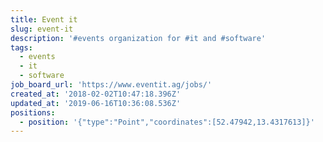 ```yaml
---
title: Event it
slug: event-it
description: '#events organization for #it and #software'
tags:
  - events
  - it
  - software
job_board_url: 'https://www.eventit.ag/jobs/'
created_at: '2018-02-02T10:47:18.396Z'
updated_at: '2019-06-16T10:36:08.536Z'
positions:
  - position: '{"type":"Point","coordinates":[52.47942,13.4317613]}'
---
```


